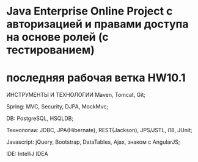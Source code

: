 Java Enterprise Online Project c авторизацией и правами доступа на основе ролей (с тестированием) 
===============================
последняя рабочая ветка HW10.1
===============================
ИНСТРУМЕНТЫ И ТЕХНОЛОГИИ
Maven, Tomcat, Git;

Spring: MVC, Security, DJPA, MockMvc;

DB: PostgreSQL, HSQLDB;

Технологии: JDBC, JPA(Hibernate), REST(Jackson), JPS/JSTL, i18, JUnit;

Javascript: jQuery, Bootstrap, DataTables, Ajax, знаком с AngularJS;

IDE: IntelliJ IDEA




